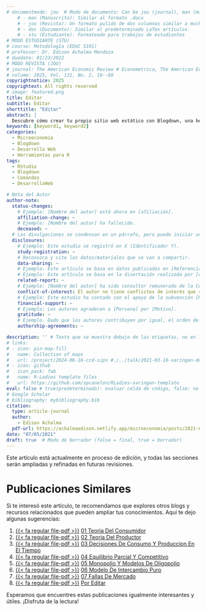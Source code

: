 ```yaml
---
# documentmode: jou  # Modo de documento: Can be jou (journal), man (manuscript), stu (student), or doc (document)
    # - man (Manuscrito): Similar al formato .docx
    # - jou (Revista): Un formato pulido de dos columnas similar a muchas revistas APA.
    # - doc (Documento): Similar al predeterminado LaTex artículos.
    # - stu (Estudiante): Formateado para trabajos de estudiantes
# MODO ESTUDIANTE (STU)
# course: Metodología (EDUC 5101)
# professor: Dr. Edison Achalma Mendoza
# duedate: 01/23/2022
# MODO REVISTA (JOU)
# journal: The American Economic Review # Econometrica, The American Economic Review, Revista de Economía, Revista de la CEPAL
# volume: 2025, Vol. 131, No. 2, 10--60
copyrightnotice: 2025
copyrightext: All rights reserved
# image: featured.png
title: Editar
subtitle: Editar
shorttitle: "Editar"
abstract: |
  Descubre cómo crear tu propio sitio web estático con Blogdown, una herramienta poderosa que combina R Markdown y Hugo. Aprende a usar comandos sencillos para personalizar, construir y alojar tu sitio web de manera fácil y rápida. ¡Comienza tu proyecto web hoy mismo!
keywords: [keyword1, keyword2]
categories:
  - Microeconomia
  - Blogdown
  - Desarrollo Web
  - Herramientas para R
tags:
  - RStudio
  - Blogdown
  - Comandos
  - DesarrolloWeb

# Nota del Autor
author-note:
  status-changes: 
    # Ejemplo: [Nombre del autor] está ahora en [afiliación].
    affiliation-change: ~
    # Ejemplo: [Nombre del autor] ha fallecido.
    deceased: ~
  # Las divulgaciones se condensan en un párrafo, pero puede iniciar un campo con dos saltos de línea para separarlas: \n\nNew 
  disclosures:
    # Ejemplo: Este estudio se registró en X (Identificador Y).
    study-registration: ~
    # Reconozca y cite los datos/materiales que se van a compartir.
    data-sharing: ~
    # Ejemplo: Este artículo se basa en datos publicados en [Referencia].
    # Ejemplo: Este artículo se basa en la disertación realizada por [cita].
    related-report: ~
    # Ejemplo: [Nombre del autor] ha sido consultor remunerado de la Corporación X, que ha financiado este estudio.
    conflict-of-interest: El autor no tiene conflictos de interés que revelar.
    # Ejemplo: Este estudio ha contado con el apoyo de la subvención [Número de subvención] de [Fuente de financiación].
    financial-support: ~
    # Ejemplo: Los autores agradecen a [Persona] por [Motivo].
    gratitude: ~
    # Ejemplo. Dado que los autores contribuyen por igual, el orden de autoría se determinó mediante el lanzamiento de una moneda al aire.
    authorship-agreements: ~

description: '' # Texto que se muestra debajo de las etiquetas, no en la página del listado
# links:
# - icon: pin-map-fill
#   name: Collection of maps
#   url: /project/2024-06-16-ccd-sips #./../talk/2021-03-16-xaringan-deploy-demo/
# - icon: github
#   icon_pack: fab
#   name: R-Ladies template files
#   url: https://github.com/spcanelon/RLadies-xaringan-template
eval: false # true(predeterminado): evaluar celda de código, false: no evaluar la celda de código
# Google Scholar
# bibliography: mybibliography.bib
citation:
  type: article-journal
  author:
    - Edison Achalma
  pdf-url: https://achalmaedison.netlify.app/microeconomia/posts/2021-07-05-02-teoria-del-productor/index.pdf
date: "07/05/2021"
draft: true  # Modo de borrador (false = final, true = borrador)
---
```










Este artículo está actualmente en proceso de edición, y todas las secciones serán ampliadas y refinadas en futuras revisiones.


# Publicaciones Similares

Si te interesó este artículo, te recomendamos que explores otros blogs y recursos relacionados que pueden ampliar tus conocimientos. Aquí te dejo algunas sugerencias:


1. [{{< fa regular file-pdf >}}](https://achalmaedison.netlify.app/microeconomia/posts/2021-06-28-01-teoria-del-consumidor/index.pdf) [01 Teoria Del Consumidor](https://achalmaedison.netlify.app/microeconomia/posts/2021-06-28-01-teoria-del-consumidor)
2. [{{< fa regular file-pdf >}}](https://achalmaedison.netlify.app/microeconomia/posts/2021-07-05-02-teoria-del-productor/index.pdf) [02 Teoria Del Productor](https://achalmaedison.netlify.app/microeconomia/posts/2021-07-05-02-teoria-del-productor)
3. [{{< fa regular file-pdf >}}](https://achalmaedison.netlify.app/microeconomia/posts/2021-07-12-03-decisiones-de-consumo-y-produccion-en-el-tiempo/index.pdf) [03 Decisiones De Consumo Y Produccion En El Tiempo](https://achalmaedison.netlify.app/microeconomia/posts/2021-07-12-03-decisiones-de-consumo-y-produccion-en-el-tiempo)
4. [{{< fa regular file-pdf >}}](https://achalmaedison.netlify.app/microeconomia/posts/2021-07-19-04-equilibrio-parcial-y-competitivo/index.pdf) [04 Equilibrio Parcial Y Competitivo](https://achalmaedison.netlify.app/microeconomia/posts/2021-07-19-04-equilibrio-parcial-y-competitivo)
5. [{{< fa regular file-pdf >}}](https://achalmaedison.netlify.app/microeconomia/posts/2021-07-26-05-monopolio-y-modelos-de-oligopolio/index.pdf) [05 Monopolio Y Modelos De Oligopolio](https://achalmaedison.netlify.app/microeconomia/posts/2021-07-26-05-monopolio-y-modelos-de-oligopolio)
6. [{{< fa regular file-pdf >}}](https://achalmaedison.netlify.app/microeconomia/posts/2021-08-02-06-modelo-de-intercambio-puro/index.pdf) [06 Modelo De Intercambio Puro](https://achalmaedison.netlify.app/microeconomia/posts/2021-08-02-06-modelo-de-intercambio-puro)
7. [{{< fa regular file-pdf >}}](https://achalmaedison.netlify.app/microeconomia/posts/2021-08-09-07-fallas-de-mercado/index.pdf) [07 Fallas De Mercado](https://achalmaedison.netlify.app/microeconomia/posts/2021-08-09-07-fallas-de-mercado)
8. [{{< fa regular file-pdf >}}](https://achalmaedison.netlify.app/microeconomia/posts/2024-03-31-por-editar/index.pdf) [Por Editar](https://achalmaedison.netlify.app/microeconomia/posts/2024-03-31-por-editar)


Esperamos que encuentres estas publicaciones igualmente interesantes y útiles. ¡Disfruta de la lectura!

